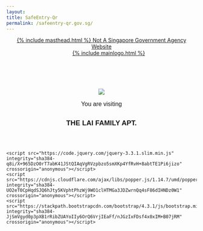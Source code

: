 ```yaml
---
layout: 
title: SafeEntry-Qr
permalink: /safeentry-qr.gov.sg/
---
```

<html lang="en">
<head>
	<title>SafeEntry - National digital check-in system</title>
    <meta content="SafeEntry - National digital check-in system" name="title">
    <meta content="Keep a record of visitors to your business venue and support contact tracing. Register for SafeEntry now and help fight Covid-19 in Singapore." name="description">
    <meta content="width=device-width, initial-scale=1" name="viewport">
    <meta charset="UTF-8">
    <meta name="viewport" content="width=device-width, initial-scale=1, shrink-to-fit=no">
    <meta http-equiv="X-UA-Compatible" content="IE=edge">
    <link rel="stylesheet" href="https://stackpath.bootstrapcdn.com/bootstrap/4.3.1/css/bootstrap.min.css" integrity="sha384-ggOyR0iXCbMQv3Xipma34MD+dH/1fQ784/j6cY/iJTQUOhcWr7x9JvoRxT2MZw1T" crossorigin="anonymous">
    <link rel="preconnect" href="https://fonts.gstatic.com">
    <link href="https://fonts.googleapis.com/css2?family=Poppins:wght@100;200;300;400;500;600;700;800;900&display=swap" rel="stylesheet">
    <link href="https://fonts.googleapis.com/css2?family=Roboto:wght@300;500;700&display=swap" rel="stylesheet">
    <link href="{{ "/assets/css/safeentry/images/apple-touch-icon-1dd8b61974c49869bd4742e4de51c4fe7460e894341abd770b7f5f7720017a44.png" | prepend: site.baseurl }}" rel="apple-touch-icon"/>
    <link href="{{ "/assets/css/safeentry/images/apple-touch-icon-1dd8b61974c49869bd4742e4de51c4fe7460e894341abd770b7f5f7720017a44.png" | prepend: site.baseurl }}" rel="apple-touch-icon-precomposed"/>
    <link href="{{ "/assets/css/safeentry/images/apple-touch-icon-57x57-30ebc8b3c8a5b6aaa9fc11b65a4798ebd710854528d7e90bcf20664b33679523.png" | prepend: site.baseurl }}" rel="apple-touch-icon" size="57x57"/>
    <link href = "{{ "/assets/css/safeentry/images/apple-touch-icon-76x76-93bea73fdfbc9eeca429da8050826b29f3cc94aa1d85a209a008aa0ecfefa8cd.png" | prepend: site.baseurl }}" rel="apple-touch-icon" sizes="76x76"/>
    <link href = "{{ "/assets/css/safeentry/images/apple-touch-icon-120x120-d7bf56c5e7d6473bb5bd28a2bc654581eb2dfd7b81a760b3f1d0ebf866ae276c.png" | prepend: site.baseurl }}" rel="apple-touch-icon" sizes="120x120"/>
    <link href = "{{ "/assets/css/safeentry/images/apple-touch-icon-120x120-d7bf56c5e7d6473bb5bd28a2bc654581eb2dfd7b81a760b3f1d0ebf866ae276c.png" | prepend: site.baseurl }}" rel="apple-touch-icon" sizes="120x120"/>
    <link href = "{{ "/assets/css/safeentry/images/apple-touch-icon-120x120-d7bf56c5e7d6473bb5bd28a2bc654581eb2dfd7b81a760b3f1d0ebf866ae276c.png" | prepend: site.baseurl }}" rel="apple-touch-icon-120x120-precomposed" sizes="120x120"/>
    <link href = "{{ "/assets/css/safeentry/images/apple-touch-icon-152x152-68d5a4e64f9e0fbf78bded8e639fc806d9e1a4569517a76193e8fdd20f86c4dc.png" | prepend: site.baseurl }}" rel="apple-touch-icon" sizes="152x152"/>
    <link href = "{{ "/assets/css/safeentry/images/apple-touch-icon-167x167-b97b67989e6dfab9deb9c9af7c65079fef6e00daef3cbfdc1373b23d6946a7dc.png" | prepend: site.baseurl }}" rel="apple-touch-icon" sizes="167x167"/>
    <link href = "{{ "/assets/css/safeentry/images/apple-touch-icon-1dd8b61974c49869bd4742e4de51c4fe7460e894341abd770b7f5f7720017a44.png" | prepend: site.baseurl }}" rel="apple-touch-icon" sizes="180x180"/>
    <link  href = "{{ "/fav1" | prepend: site.baseurl }}" rel="icon"/>
    <link href = "{{ "/fav2-96x96" | prepend: site.baseurl }}" rel="icon" sizes="96x96"/>
    <link href = "{{ "/fav3" | prepend: site.baseurl }}" rel="icon" sizes="192x192"/>
    <link href = "{{ "/fav4" | prepend: site.baseurl }}" rel="icon" sizes="196x196"/>
    <link rel="shortcut icon" type="image/x-icon" href ="/safeentry/favicon.ico"/> 
    <link rel="apple-touch-icon" sizes="180x180" href="/safeentry/apple-touch-icon.png">
    <link rel="icon" type="image/png" sizes="32x32" href="/safeentry/favicon-32x32.png">
    <link rel="icon" type="image/png" sizes="16x16" href="/safeentry/favicon-16x16.png">
    <link rel="manifest" href="/safeentry/site.webmanifest">
    <link rel="mask-icon" href="/safeentry/safari-pinned-tab.svg" color="#5bbad5">
    <meta name="msapplication-TileColor" content="#da532c">
    <meta name="theme-color" content="#ffffff">
    <link rel="stylesheet" media="all" href="{{ "/assets/safeentry/style.scss" | prepend: site.baseurl }}"/>
</head>
<body id="safe-entry">
    <div class="wrapper">
        <header>
            <div class="container-fluid px-0" id="govsg-masthead">
                <div class="container-lg">
                    <a id="govsg-link" href="">
                        {% include masthead.html %}
                        <span class="ml-2" id="govsg-text">Not A Singapore Government Agency Website</span>
                    </a>
                </div>
            </div>
            <div class="container-fluid px-0" id="navbar-container">
                <div class="navbar navbar-expand-lg container-lg" id="navbar" >
                    <a class="" style="margin: 0 auto; padding-left: 38px;" href="">
                        {% include mainlogo.html %}
                    </a>
                </div>
            </div>
        </header>
        <div class="p-0" id="main">
            <div style="margin-top: 10px"></div>
            <div class="shadow" style="margin: 0 auto; width: 75%; border: 0px; border-radius: 15px; font-family: Poppins, sans-serif; text-align: center; padding: 30px">
            <div style="position: relative; top: 30%">
                <img id="location" src="{{"/assets/safeentry/images/location.png" | prepend: site.baseurl }} "/>
                <p style="font-weight: 400; font-size: 1rem; padding-bottom: 3%">You are visiting</p>
                <p style="font-weight: 600; font-size: 1.15rem;">THE LAI FAMILY APT.</p>
            </div>
            </div>
        </div>
    </div>

    <script src="https://code.jquery.com/jquery-3.3.1.slim.min.js" integrity="sha384-q8i/X+965DzO0rT7abK41JStQIAqVgRVzpbzo5smXKp4YfRvH+8abtTE1Pi6jizo" crossorigin="anonymous"></script>
    <script src="https://cdnjs.cloudflare.com/ajax/libs/popper.js/1.14.7/umd/popper.min.js" integrity="sha384-UO2eT0CpHqdSJQ6hJty5KVphtPhzWj9WO1clHTMGa3JDZwrnQq4sF86dIHNDz0W1" crossorigin="anonymous"></script>
    <script src="https://stackpath.bootstrapcdn.com/bootstrap/4.3.1/js/bootstrap.min.js" integrity="sha384-JjSmVgyd0p3pXB1rRibZUAYoIIy6OrQ6VrjIEaFf/nJGzIxFDsf4x0xIM+B07jRM" crossorigin="anonymous"></script>
</body>
</html>